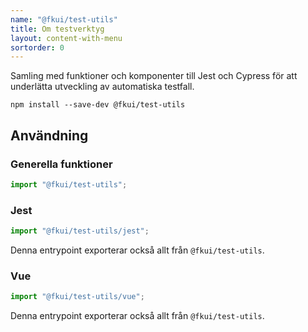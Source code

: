 ```yaml
---
name: "@fkui/test-utils"
title: Om testverktyg
layout: content-with-menu
sortorder: 0
---
```


Samling med funktioner och komponenter till Jest och Cypress för att underlätta utveckling av automatiska testfall.

    npm install --save-dev @fkui/test-utils

## Användning

### Generella funktioner

```ts
import "@fkui/test-utils";
```

### Jest

```ts
import "@fkui/test-utils/jest";
```

Denna entrypoint exporterar också allt från `@fkui/test-utils`.

### Vue

```ts
import "@fkui/test-utils/vue";
```

Denna entrypoint exporterar också allt från `@fkui/test-utils`.
